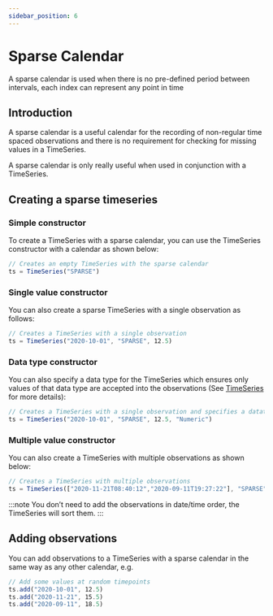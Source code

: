 ```yaml
---
sidebar_position: 6
---
```

Sparse Calendar
===============

A sparse calendar is used when there is no pre-defined period between intervals, each index can represent any point in time

## Introduction

A sparse calendar is a useful calendar for the recording of non-regular time spaced observations and there is no requirement for checking for missing values in a TimeSeries.

A sparse calendar is only really useful when used in conjunction with a TimeSeries.

## Creating a sparse timeseries

### Simple constructor

To create a TimeSeries with a sparse calendar, you can use the TimeSeries constructor with a calendar as shown below:

```js
// Creates an empty TimeSeries with the sparse calendar
ts = TimeSeries("SPARSE")
```

### Single value constructor

You can also create a sparse TimeSeries with a single observation as follows:

```js
// Creates a TimeSeries with a single observation
ts = TimeSeries("2020-10-01", "SPARSE", 12.5)
```

### Data type constructor

You can also specify a data type for the TimeSeries which ensures only values of that data type are accepted into the observations (See [TimeSeries](https://opendatadsl.atlassian.net/wiki/spaces/DOCUMENTAT/pages/2785484/TimeSeries) for more details):

```js
// Creates a TimeSeries with a single observation and specifies a datatype
ts = TimeSeries("2020-10-01", "SPARSE", 12.5, "Numeric")
```

### Multiple value constructor

You can also create a TimeSeries with multiple observations as shown below:

```js
// Creates a TimeSeries with multiple observations
ts = TimeSeries(["2020-11-21T08:40:12","2020-09-11T19:27:22"], "SPARSE", [12.5,15.5])
```

:::note
You don’t need to add the observations in date/time order, the TimeSeries will sort them.
:::

## Adding observations

You can add observations to a TimeSeries with a sparse calendar in the same way as any other calendar, e.g.

```js
// Add some values at random timepoints
ts.add("2020-10-01", 12.5)
ts.add("2020-11-21", 15.5)
ts.add("2020-09-11", 18.5)
```

